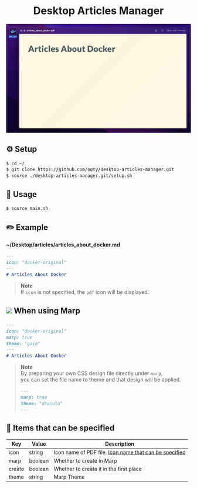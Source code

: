 <h1 align="center">Desktop Articles Manager</h1>

<div>
  <img src="./sample/sample.png" alt="sample image" />
</div>

## ⚙️ Setup

```zsh
$ cd ~/
$ git clone https://github.com/ogty/desktop-articles-manager.git
$ source ./desktop-articles-manager.git/setup.sh
```

## 📖 Usage

```zsh
$ source main.sh
```

## ✏️ Example

**~/Desktop/articles/articles_about_docker.md**

```md
---
icon: "docker-original"
---
# Articles About Docker
```

> **Note**<br />
> If `icon` is not specified, the `pdf` icon will be displayed.

## <img src="https://avatars.githubusercontent.com/u/20685754?s=200&v=4" width="2.8%" /> When using Marp

```md
---
icon: "docker-original"
marp: true
theme: "gaia"
---
# Articles About Docker
```

> **Note**<br />
> By preparing your own CSS design file directly under `marp`,<br />
> you can set the file name to theme and that design will be applied.
> ```md
> ---
> marp: true
> theme: "dracula"
> ---
> ```

## 📍 Items that can be specified

| Key    | Value   | Description                                                                                       |
| ------ | ------- | ------------------------------------------------------------------------------------------------- |
| icon   | string  | Icon name of PDF file. [Icon name that can be specified](https://github.com/ogty/iconic-commands) |
| marp   | boolean | Whether to create in Marp                                                                         |
| create | boolean | Whether to create it in the first place                                                           |
| theme  | string  | Marp Theme                                                                                        |
